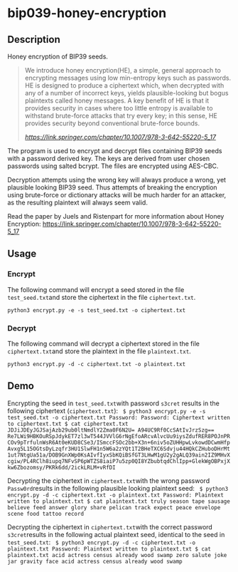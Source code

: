 # bip039-honey-encryption

## Description
Honey encryption of BIP39 seeds. 

> We introduce honey encryption(HE), a simple, general approach to encrypting messages using low min-entropy keys such as passwords. HE is designed to produce a ciphertext which, when decrypted with any of a number of incorrect keys, yields plausible-looking but bogus plaintexts called honey messages. A key benefit of HE is that it provides security in cases where too little entropy  is available to withstand brute-force attacks that try every key;  in this sense,  HE  provides  security  beyond  conventional  brute-force  bounds. 
> 
> <cite>https://link.springer.com/chapter/10.1007/978-3-642-55220-5_17</cite>

The program is used to encrypt and decrypt files containing BIP39 seeds with a password derived key. The keys are derived from user chosen passwords using salted bcrypt. The files are encrypted using AES-CBC.

Decryption attempts using the wrong key will always produce a wrong, yet plausible looking BIP39 seed. Thus attempts of breaking the encryption using brute-force or dictionary attacks will be much harder for an attacker, as the resulting plaintext will always seem valid.

Read the paper by Juels and Ristenpart for more information about Honey Encryption:
https://link.springer.com/chapter/10.1007/978-3-642-55220-5_17

## Usage
### Encrypt
The following command will encrypt a seed stored in the file `test_seed.txt`and store the ciphertext in the file `ciphertext.txt`.

`python3 encrypt.py -e -s test_seed.txt -o ciphertext.txt`



### Decrypt
The following command will decrypt a ciphertext stored in the file `ciphertext.txt`and store the plaintext in the file `plaintext.txt`.

`python3 encrypt.py -d -c ciphertext.txt -o plaintext.txt` 


## Demo
Encrypting the seed in `test_seed.txt`with password `s3cret` results in the following ciphertext (`ciphertext.txt`):
`
$ python3 encrypt.py -e -s test_seed.txt -o ciphertext.txt
Password:
Password:
Ciphertext written to ciphertext.txt
$ cat ciphertext.txt
JDJiJDEyJGJSajAzb29ub0ltNmdlY2Zma0F6N2U=
A94UC9Rf0CcSAtIvJrzSzg==
Re7LWi9HBKOuRSpJdykET7zl3wT544JVVlG6rNgEfoARcvAlvcUu9iysZdufRER8POJnPRCOv9pTrfulnWsR6At0eKUD8CSe3/ISmccFSOc2bb+X3n+6niv5oZUHHpwLvkowdDCwmHfpAvxg5L15OGtsDyLzqfr3HU1SlwFH1n5W6a2zYQt1T2BHeTXC6Sdvju44HQkCZHuboDHrMt1ut7NtgUa51a/DOB9GnXWp0KsAIvfIyxSbKQiBSfGT3LHwM1gU2y2gALQ39ain2IZ9MHvXcgiw/PL4RClh8iupq7NFvSP6pWTZS8iaiP7u5zp0QI8YZbubtqdChlIpp+GlekWgOBPxjXkw6Zbozomsy/PKRk6dd/2ickLRLM+vRfDI`

Decrypting the ciphertext in `ciphertext.txt`with the wrong password `Passw0rd`results in the following plausible looking plaintext seed:
`
$ python3 encrypt.py -d -c ciphertext.txt -o plaintext.txt
Password:
Plaintext written to plaintext.txt
$ cat plaintext.txt
truly
season
tape
sausage
believe
feed
answer
glory
share
pelican
track
expect
peace
envelope
scene
food
tattoo
record`

Decrypting the ciphertext in `ciphertext.txt`with the correct password `s3cret`results in the following actual plaintext seed, identical to the seed in `test_seed.txt`:
`
$ python3 encrypt.py -d -c ciphertext.txt -o plaintext.txt
Password:
Plaintext written to plaintext.txt
$ cat plaintext.txt
acid
actress
census
already
wood
swamp
zero
salute
joke
jar
gravity
face
acid
actress
census
already
wood
swamp`


